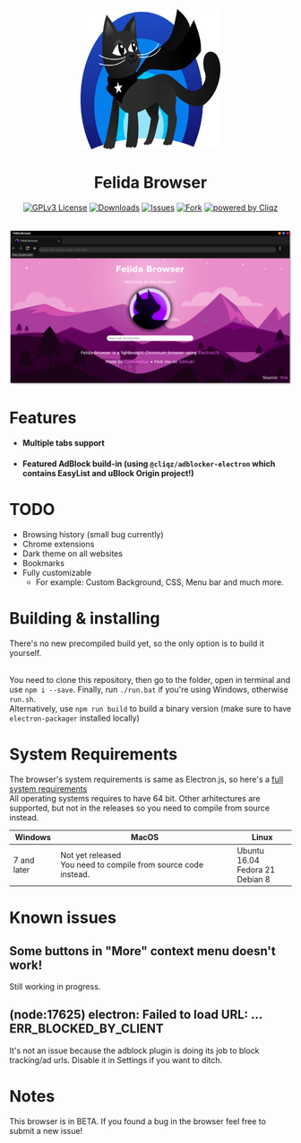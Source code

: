 <p align="center"><img width="250" height="250" src="./assets/mascot.svg" alt="Felida icon"></p>
<h1 align="center">Felida Browser</h1>
<p align="center">
  <a href="https://opensource.org/licenses/"><img alt="GPLv3 License" src="https://img.shields.io/badge/License-GPL%20v3-yellow.svg"></a>
  <a href="#badges"><img alt="Downloads" src="https://img.shields.io/github/downloads/raluvy95/FelidaBrowser/total.svg?style=flat"></a>
  <a href="https://github.com/raluvy95/FelidaBrowser/issues"><img alt="Issues" src="https://img.shields.io/github/issues-raw/raluvy95/FelidaBrowser.svg"></a>
  <a href="https://github.com/raluvy95/FelidaBrowser"><img alt="Fork" src="https://img.shields.io/github/forks/raluvy95/FelidaBrowser.svg?style=social&label=Fork"></a>
  <a href="https://github.com/cliqz-oss/adblocker"><img alt="powered by Cliqz" src="https://img.shields.io/badge/cliqz-powered-blue?logo=cliqz"></a>
</p><br>
<img src="./assets/screenshot.png" alt="Felida icon">

# Features

  - #### Multiple tabs support
  - #### Featured AdBlock build-in (using `@cliqz/adblocker-electron` which contains EasyList and uBlock Origin project!)

# TODO
  - Browsing history (small bug currently)
  - Chrome extensions
  - Dark theme on all websites
  - Bookmarks
  - Fully customizable
    - For example: Custom Background, CSS, Menu bar and much more.

# Building & installing
There's no new precompiled build yet, so the only option is to build it yourself.<br><br>

You need to clone this repository, then go to the folder, open in terminal and use `npm i --save`. Finally, run `./run.bat` if you're using Windows, otherwise `run.sh`.<br>
Alternatively, use `npm run build` to build a binary version (make sure to have `electron-packager` installed locally)

# System Requirements

The browser's system requirements is same as Electron.js, so here's a [full system requirements](https://stackoverflow.com/questions/36306450/what-is-minimum-system-requirements-to-run-electron-apps)<br>
All operating systems requires to have 64 bit. Other arhitectures are supported, but not in the releases so you need to compile from source instead.

| Windows | MacOS | Linux |
| --- | --- | --- |
| 7 and later | Not yet released<br>You need to compile from source code instead. | Ubuntu 16.04<br>Fedora 21<br>Debian 8 |

# Known issues
## Some buttons in "More" context menu doesn't work!
Still working in progress.

## (node:17625) electron: Failed to load URL: ... ERR_BLOCKED_BY_CLIENT
It's not an issue because the adblock plugin is doing its job to block tracking/ad urls. Disable it in Settings if you want to ditch.

# Notes

This browser is in BETA. If you found a bug in the browser feel free to submit a new issue! 

